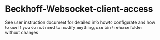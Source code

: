 # Beckhoff-Websocket-client-access
See user instruction document for detailed info howto configurate and how to use
If you do not need to modify anything, use bin / release folder without changes
